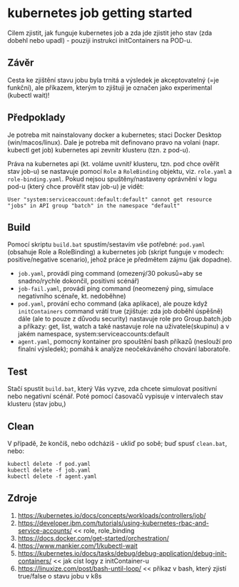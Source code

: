 # kubernetes job getting started
Cilem zjistit, jak funguje kubernetes job a zda jde zjistit jeho stav (zda dobehl nebo upadl) - pouziji instrukci initContainers na POD-u.

## Závěr
Cesta ke zjištění stavu jobu byla trnitá a výsledek je akceptovatelný (=je funkční), ale příkazem, kterým to zjištuji je označen jako experimental (kubectl wait)!

## Předpoklady
Je potreba mit nainstalovany docker a kubernetes; staci Docker Desktop (win/macos/linux). Dale je potreba mit definovano pravo na volani (napr. kubectl get job) kubernetes api zevnitr klusteru (tzn. z pod-u).

Práva na kubernetes api (kt. voláme uvnitř klusteru, tzn. pod chce ověřit stav job-u) se nastavuje pomocí ```Role``` a ```RoleBinding``` objektu, viz. ```role.yaml``` a ```role-binding.yaml```. Pokud nejsou spuštěny/nastaveny oprávnění v logu pod-u (který chce prověřit stav job-u) je vidět:

```
User "system:serviceaccount:default:default" cannot get resource "jobs" in API group "batch" in the namespace "default"
```

## Build
Pomocí skriptu ```build.bat``` spustím/sestavím vše potřebné:  ```pod.yaml``` (obsahuje Role a RoleBinding) a kubernetes job (skript funguje v modech: positive/negative scenario), jehož práce je předmětem zájmu (jak dopadne).

- ```job.yaml```, provádí ping command (omezený/30 pokusů=aby se snadno/rychle dokončil, positivni scénář)
- ```job-fail.yaml```, provádí ping command (neomezený ping, simulace negativního scénaře, kt. nedoběhne)
- ```pod.yaml```, prování echo command (aka aplikace), ale pouze když ```initContainers``` command vrátí true (zjištuje: zda job doběhl úspěšně) dále (ale to pouze z důvodu security) nastavuje role pro Group.batch.job a příkazy: get, list, watch a také nastavuje role na uživatele(skupinu) a v jakém namespace, system:serviceaccounts:default
- ```agent.yaml```, pomocný kontainer pro spouštění bash příkazů (neslouží pro finalní výsledek); pomáhá k analýze neočekáváného chování laboratoře.

## Test
Stačí spustit ```build.bat```, který Vás vyzve, zda chcete simulovat positivní nebo negativní scénář. Poté pomocí časovačů vypisuje v intervalech stav klusteru (stav jobu,)

## Clean
V případě, že končíš, nebo odcházíš - ukliď po sobě; buď spusť ```clean.bat```, nebo:
```
kubectl delete -f pod.yaml
kubectl delete -f job.yaml
kubectl delete -f agent.yaml
```

## Zdroje
1. https://kubernetes.io/docs/concepts/workloads/controllers/job/
2. https://developer.ibm.com/tutorials/using-kubernetes-rbac-and-service-accounts/ << role, role_binding
3. https://docs.docker.com/get-started/orchestration/
4. https://www.mankier.com/1/kubectl-wait
5. https://kubernetes.io/docs/tasks/debug/debug-application/debug-init-containers/ << jak cist logy z initContainer-u
6. https://linuxize.com/post/bash-until-loop/ << příkaz v bash, který zjistí true/false o stavu jobu v k8s